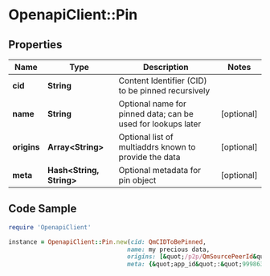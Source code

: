 # OpenapiClient::Pin

## Properties

Name | Type | Description | Notes
------------ | ------------- | ------------- | -------------
**cid** | **String** | Content Identifier (CID) to be pinned recursively | 
**name** | **String** | Optional name for pinned data; can be used for lookups later | [optional] 
**origins** | **Array&lt;String&gt;** | Optional list of multiaddrs known to provide the data | [optional] 
**meta** | **Hash&lt;String, String&gt;** | Optional metadata for pin object | [optional] 

## Code Sample

```ruby
require 'OpenapiClient'

instance = OpenapiClient::Pin.new(cid: QmCIDToBePinned,
                                 name: my precious data,
                                 origins: [&quot;/p2p/QmSourcePeerId&quot;],
                                 meta: {&quot;app_id&quot;:&quot;99986338-1113-4706-8302-4420da6158aa&quot;})
```



